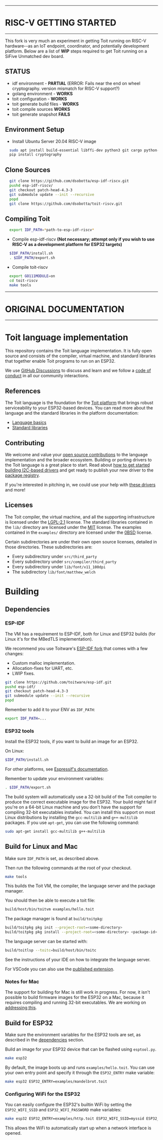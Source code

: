 ------
# RISC-V GETTING STARTED
------

This fork is very much an experiment in getting Toit running on RISC-V hardware--as an IoT endpoint, coordinator, and potentially development platform.  Below are a list of **WIP** steps required to get Toit running on a SiFive Unmatched dev board. 

## STATUS
- idf environment - **PARTIAL** (ERROR: Fails near the end on wheel cryptography. version mismatch for RISC-V support?)
- golang environment - **WORKS**
- toit configuration - **WORKS**
- toit generate build files - **WORKS**
- toit compile sources **WORKS**
- toit generate snapshot **FAILS**

## Environment Setup
- Install Ubuntu Server 20.04 RISC-V image
``` sh
  sudo apt install build-essential libffi-dev python3 git cargo python-pip golang ninja-build
  pip install cryptography 
```

## Clone Sources
``` sh
  git clone https://github.com/dsobotta/esp-idf-riscv.git
  pushd esp-idf-riscv/
  git checkout patch-head-4.3-3
  git submodule update --init --recursive
  popd
  git clone https://github.com/dsobotta/toit-riscv.git
```
  
## Compiling Toit
``` sh
  export IDF_PATH=*path-to-esp-idf-riscv*
```
- Compile esp-idf-riscv **(Not necessary; attempt only if you wish to use RISC-V as a development platform for ESP32 targets)**
``` sh
  $IDF_PATH/install.sh
  . $IDF_PATH/export.sh
```
- Compile toit-riscv
``` sh
  export GO111MODULE=on
  cd toit-riscv
  make tools
```



------
# ORIGINAL DOCUMENTATION
------

# Toit language implementation

This repository contains the Toit language implementation. It is fully open source and consists of the compiler,
virtual machine, and standard libraries that together enable Toit programs to run on an ESP32.

We use [GitHub Discussions](https://github.com/toitlang/toit/discussions) to discuss and learn and
we follow a [code of conduct](CODE_OF_CONDUCT.md) in all our community interactions.

## References

The Toit language is the foundation for the [Toit platform](https://toit.io/) that brings robust serviceability
to your ESP32-based devices. You can read more about the language and the standard libraries in the platform
documentation:

* [Language basics](https://docs.toit.io/language)
* [Standard libraries](https://libs.toit.io/)

## Contributing

We welcome and value your [open source contributions](CONTRIBUTING.md) to the language implementation
and the broader ecosystem. Building or porting drivers to the Toit language is a great place to start.
Read about [how to get started building I2C-based drivers](https://github.com/toitlang/toit/discussions/22) and
get ready to publish your new driver to the [package registry](https://pkg.toit.io).

If you're interested in pitching in, we could use your help with
[these drivers](https://github.com/toitlang/toit/issues?q=is%3Aissue+is%3Aopen+label%3Adriver+label%3A%22help+wanted%22)
and more!

## Licenses

The Toit compiler, the virtual machine, and all the supporting infrastructure is licensed under
the [LGPL-2.1](LICENSE) license. The standard libraries contained in the `lib/` directory
are licensed under the [MIT](lib/LICENSE) license. The examples contained in the `examples/`
directory are licensed under the [0BSD](examples/LICENSE) license.

Certain subdirectories are under their own open source licenses, detailed
in those directories.  These subdirectories are:

* Every subdirectory under `src/third_party`
* Every subdirectory under `src/compiler/third_party`
* Every subdirectory under `lib/font/x11_100dpi`
* The subdirectory `lib/font/matthew_welch`

# Building

## Dependencies

### ESP-IDF

The VM has a requirement to ESP-IDF, both for Linux and ESP32 builds (for Linux it's for the MBedTLS implementation).

We recommend you use Toitware's [ESP-IDF fork](https://github.com/toitware/esp-idf) that comes with a few changes:

* Custom malloc implementation.
* Allocation-fixes for UART, etc.
* LWIP fixes.

``` sh
git clone https://github.com/toitware/esp-idf.git
pushd esp-idf/
git checkout patch-head-4.3-3
git submodule update --init --recursive
popd
```

Remember to add it to your ENV as `IDF_PATH`:

``` sh
export IDF_PATH=...
```

### ESP32 tools

Install the ESP32 tools, if you want to build an image for an ESP32.

On Linux:
``` sh
$IDF_PATH/install.sh
```

For other platforms, see [Espressif's documentation](https://docs.espressif.com/projects/esp-idf/en/latest/esp32/get-started/index.html#step-3-set-up-the-tools).

Remember to update your environment variables:

``` sh
. $IDF_PATH/export.sh
```

The build system will automatically use a 32-bit build of the Toit compiler to produce the correct executable image for the ESP32.
Your build might fail if you're on a 64-bit Linux machine and you don't have the support for compiling 32-bit executables installed.
You can install this support on most Linux distributions by installing the `gcc-multilib` and `g++-multilib` packages. If you
use `apt-get`, you can use the following command:

``` sh
sudo apt-get install gcc-multilib g++-multilib
```

## Build for Linux and Mac

Make sure `IDF_PATH` is set, as described above.

Then run the following commands at the root of your checkout.

``` sh
make tools
```

This builds the Toit VM, the compiler, the language server and the package manager.

You should then be able to execute a toit file:

``` sh
build/host/bin/toitvm examples/hello.toit
```

The package manager is found at `build/toitpkg`:

``` sh
build/toitpkg pkg init --project-root=<some-directory>
build/toitpkg pkg install --project-root=<some-directory> <package-id>
```

The language server can be started with:

``` sh
build/toitlsp --toitc=build/host/bin/toitc
```

See the instructions of your IDE on how to integrate the language server.

For VSCode you can also use the [published extension](https://marketplace.visualstudio.com/items?itemName=toit.toit).

### Notes for Mac

The support for building for Mac is still work in progress. For now, it isn't possible
to build firmware images for the ESP32 on a Mac, because it requires compiling and
running 32-bit executables. We are working on
[addressing this](https://github.com/toitlang/toit/issues/24).


## Build for ESP32

Make sure the environment variables for the ESP32 tools are set, as
described in the [dependencies](#dependencies) section.

Build an image for your ESP32 device that can be flashed using `esptool.py`.

``` sh
make esp32
```

By default, the image boots up and runs `examples/hello.toit`. You can use your
own entry point and specify it through the `ESP32_ENTRY` make variable:

``` sh
make esp32 ESP32_ENTRY=examples/mandelbrot.toit
```

### Configuring WiFi for the ESP32

You can easily configure the ESP32's builtin WiFi by setting the `ESP32_WIFI_SSID` and
`ESP32_WIFI_PASSWORD` make variables:

``` sh
make esp32 ESP32_ENTRY=examples/http.toit ESP32_WIFI_SSID=myssid ESP32_WIFI_PASSWORD=mypassword
```

This allows the WiFi to automatically start up when a network interface is opened.
